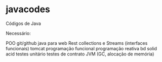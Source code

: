 # javacodes
Códigos de Java

Necessário:

POO
git/github
java para web
Rest
collections e Streams (interfaces funcionais) 
tomcat
programação funcional
programação reativa
bd
solid
acid
testes unitário
testes de contrato
JVM (GC, alocação de memória)
